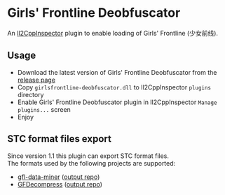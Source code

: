 # Girls' Frontline Deobfuscator

An [Il2CppInspector](https://github.com/djkaty/Il2CppInspector) plugin to enable loading of Girls' Frontline (少女前线).

## Usage
- Download the latest version of Girls' Frontline Deobfuscator from the [release page](https://github.com/neko-gg/girlsfrontline-deobfuscator/releases/latest)
- Copy `girlsfrontline-deobfuscator.dll` to Il2CppInspector `plugins` directory
- Enable Girls' Frontline Deobfuscator plugin in Il2CppInspector `Manage plugins...` screen
- Enjoy

## STC format files export
Since version 1.1 this plugin can export STC format files.  
The formats used by the following projects are supported:
- [gfl-data-miner](https://github.com/neko-gg/gfl-data-miner) ([output repo](https://github.com/neko-gg/gfl-data))
- [GFDecompress](https://github.com/randomqwerty/GFDecompress) ([output repo](https://github.com/randomqwerty/GFLData))
